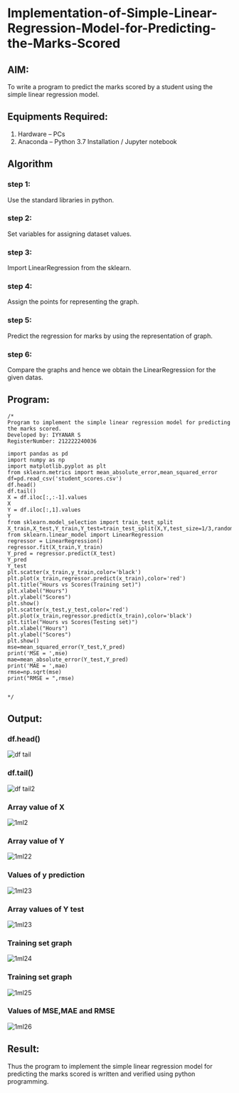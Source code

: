 # Implementation-of-Simple-Linear-Regression-Model-for-Predicting-the-Marks-Scored

## AIM:
To write a program to predict the marks scored by a student using the simple linear regression model.

## Equipments Required:
1. Hardware – PCs
2. Anaconda – Python 3.7 Installation / Jupyter notebook

## Algorithm
### step 1:
Use the standard libraries in python.
### step 2:
Set variables for assigning dataset values.
### step 3:
Import LinearRegression from the sklearn.
### step 4: 
Assign the points for representing the graph.
### step 5: 
Predict the regression for marks by using the representation of graph.
### step 6: 
Compare the graphs and hence we obtain the LinearRegression for the given datas.

## Program:
```
/*
Program to implement the simple linear regression model for predicting the marks scored.
Developed by: IYYANAR S
RegisterNumber: 212222240036

import pandas as pd
import numpy as np
import matplotlib.pyplot as plt
from sklearn.metrics import mean_absolute_error,mean_squared_error
df=pd.read_csv('student_scores.csv')
df.head()
df.tail()
X = df.iloc[:,:-1].values
X
Y = df.iloc[:,1].values
Y
from sklearn.model_selection import train_test_split
X_train,X_test,Y_train,Y_test=train_test_split(X,Y,test_size=1/3,random_state=0)
from sklearn.linear_model import LinearRegression
regressor = LinearRegression()
regressor.fit(X_train,Y_train)
Y_pred = regressor.predict(X_test)
Y_pred
Y_test
plt.scatter(x_train,y_train,color='black')
plt.plot(x_train,regressor.predict(x_train),color='red')
plt.title("Hours vs Scores(Training set)")
plt.xlabel("Hours")
plt.ylabel("Scores")
plt.show()
plt.scatter(x_test,y_test,color='red')
plt.plot(x_train,regressor.predict(x_train),color='black')
plt.title("Hours vs Scores(Testing set)")
plt.xlabel("Hours")
plt.ylabel("Scores")
plt.show()
mse=mean_squared_error(Y_test,Y_pred)
print('MSE = ',mse)
mae=mean_absolute_error(Y_test,Y_pred)
print('MAE = ',mae)
rmse=np.sqrt(mse)
print("RMSE = ",rmse)  


*/
```

## Output:
### df.head()
![df tail](https://github.com/Iyyanar22009120/Implementation-of-Simple-Linear-Regression-Model-for-Predicting-the-Marks-Scored/assets/118680259/eaca1325-1d7b-490a-8fd7-cc2546601f8a)
### df.tail()
![df tail2](https://github.com/Iyyanar22009120/Implementation-of-Simple-Linear-Regression-Model-for-Predicting-the-Marks-Scored/assets/118680259/9fef3a6b-405e-4cc7-baaa-d3dda81bf987)

### Array value of X
![1ml2](https://github.com/Iyyanar22009120/Implementation-of-Simple-Linear-Regression-Model-for-Predicting-the-Marks-Scored/assets/118680259/43a6d7cf-8d85-43de-a85f-93decc96890b)

### Array value of Y
![1ml22](https://github.com/Iyyanar22009120/Implementation-of-Simple-Linear-Regression-Model-for-Predicting-the-Marks-Scored/assets/118680259/a5970ea9-eb92-4ab4-be47-531b0eb92022)

### Values of y prediction
![1ml23](https://github.com/Iyyanar22009120/Implementation-of-Simple-Linear-Regression-Model-for-Predicting-the-Marks-Scored/assets/118680259/963bfe0c-06f4-45d8-860e-be0045fc2d68)

### Array values of Y test
![1ml23](https://github.com/Iyyanar22009120/Implementation-of-Simple-Linear-Regression-Model-for-Predicting-the-Marks-Scored/assets/118680259/963bfe0c-06f4-45d8-860e-be0045fc2d68)


### Training set graph
![1ml24](https://github.com/Iyyanar22009120/Implementation-of-Simple-Linear-Regression-Model-for-Predicting-the-Marks-Scored/assets/118680259/2765e3ec-2276-4997-bb05-a400fac0bba9)


### Training set graph 
![1ml25](https://github.com/Iyyanar22009120/Implementation-of-Simple-Linear-Regression-Model-for-Predicting-the-Marks-Scored/assets/118680259/f6a5c582-0bcf-4f96-83bd-ae870a866e52)


### Values of MSE,MAE and RMSE
![1ml26](https://github.com/Iyyanar22009120/Implementation-of-Simple-Linear-Regression-Model-for-Predicting-the-Marks-Scored/assets/118680259/e2fecb84-d830-4b0b-bd1a-44e9d3f88bab)


## Result:
Thus the program to implement the simple linear regression model for predicting the marks scored is written and verified using python programming.
